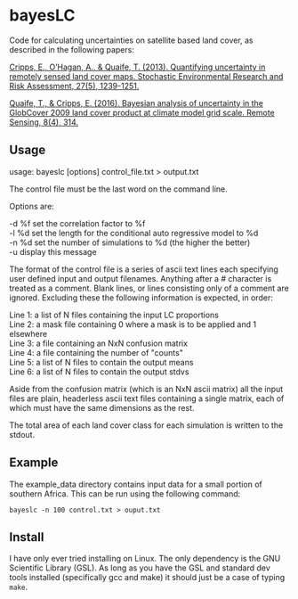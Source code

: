 # bayesLC
Code for calculating uncertainties on satellite based land cover, as described in the following papers:

[Cripps, E., O’Hagan, A., & Quaife, T. (2013). Quantifying uncertainty in remotely sensed land cover maps. Stochastic Environmental Research and Risk Assessment, 27(5), 1239-1251.](https://link.springer.com/article/10.1007/s00477-012-0660-3)

[Quaife, T., & Cripps, E. (2016). Bayesian analysis of uncertainty in the GlobCover 2009 land cover product at climate model grid scale. Remote Sensing, 8(4), 314.](https://www.mdpi.com/2072-4292/8/4/314)

## Usage

usage: bayeslc \[options\] control_file.txt > output.txt

The control file must be the last word on the command line.

Options are:

-d %f        set the correlation factor to %f<br>
-l %d        set the length for the conditional auto regressive model to %d<br>
-n %d        set the number of simulations to %d (the higher the better)<br>
-u           display this message<br>

The format of the control file is a series of ascii text lines each specifying user
defined input and output filenames. Anything after a # character is treated as a comment.
Blank lines, or lines consisting only of a comment are ignored. Excluding these
the following information is expected, in order:

Line 1: a list of N files containing the input LC proportions<br>
Line 2: a mask file containing 0 where a mask is to be applied and 1 elsewhere<br>
Line 3: a file containing an NxN confusion matrix<br>
Line 4: a file containing the number of "counts"<br>
Line 5: a list of N files to contain the output means<br>
Line 6: a list of N files to contain the output stdvs<br>

Aside from the confusion matrix (which is an NxN ascii matrix) all the input files are plain, headerless
ascii text files containing a single matrix, each of which must have the same dimensions as the rest.

The total area of each land cover class for each simulation is written to the stdout. 

## Example

The example_data directory contains input data for a small portion of southern Africa. This can be run using the following command:

```bayeslc -n 100 control.txt > ouput.txt```

## Install

I have only ever tried installing on Linux. The only dependency is the GNU Scientific Library (GSL). As long as you have the GSL and standard dev tools installed (specifically gcc and make) it should just be a case of typing `make`.


